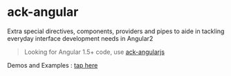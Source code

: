 # ack-angular
Extra special directives, components, providers and pipes to aide in tackling everyday interface development needs in Angular2

> Looking for Angular 1.5+ code, use [ack-angularjs](https://github.com/AckerApple/ack-angularjs)

Demos and Examples : [tap here](https://ackerapple.github.io/ack-angular/)